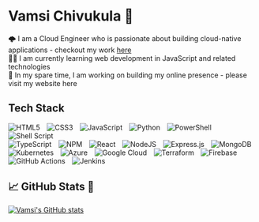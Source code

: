 <h1>Vamsi Chivukula 🪷</h1>

<div>
    🌩️ I am a Cloud Engineer who is passionate about building cloud-native applications - checkout my work <a href="https://github.com/vamsichivukula?tab=repositories">here</a><br/>
    🙇‍♂️ I am currently learning web development in JavaScript and related technologies<br/>
    🎯 In my spare time, I am working on building my online presence - please visit my <a>website here</a><br />
</div>

<div id="languages">
    <h2>Tech Stack</h2>
    <img src="https://img.shields.io/badge/html5-%23E34F26.svg?style=for-the-badge&amp;logo=html5&amp;logoColor=white" style="padding-right: 10px" alt="HTML5">
    <img src="https://img.shields.io/badge/css3-%231572B6.svg?style=for-the-badge&amp;logo=css3&amp;logoColor=white" style="padding-right: 10px" style="padding-right: 10px" alt="CSS3">
    <img src="https://img.shields.io/badge/javascript-%23323330.svg?style=for-the-badge&amp;logo=javascript&amp;logoColor=%23F7DF1E" style="padding-right: 10px"alt="JavaScript">
    <img src="https://img.shields.io/badge/python-3670A0?style=for-the-badge&amp;logo=python&amp;logoColor=ffdd54" style="padding-right: 10px" alt="Python">
    <img src="https://img.shields.io/badge/PowerShell-%235391FE.svg?style=for-the-badge&amp;logo=powershell&amp;logoColor=white" style="padding-right: 10px" alt="PowerShell">
    <img src="https://img.shields.io/badge/shell_script-%23121011.svg?style=for-the-badge&amp;logo=gnu-bash&amp;logoColor=white" style="padding-right: 10px" alt="Shell Script">
</div>
<div id="frameworks">
    <img src="https://img.shields.io/badge/typescript-%23007ACC.svg?style=for-the-badge&amp;logo=typescript&amp;logoColor=white" style="padding-right: 10px" alt="TypeScript">
    <img src="https://img.shields.io/badge/NPM-%23CB3837.svg?style=for-the-badge&amp;logo=npm&amp;logoColor=white" style="padding-right: 10px" alt="NPM">
    <img src="https://img.shields.io/badge/react-%2320232a.svg?style=for-the-badge&amp;logo=react&amp;logoColor=%2361DAFB" style="padding-right: 10px" alt="React">
    <img src="https://img.shields.io/badge/node.js-6DA55F?style=for-the-badge&amp;logo=node.js&amp;logoColor=white" style="padding-right: 10px" alt="NodeJS">
    <img src="https://img.shields.io/badge/express.js-%23404d59.svg?style=for-the-badge&amp;logo=express&amp;logoColor=%2361DAFB" style="padding-right: 10px" alt="Express.js">
    <img src="https://img.shields.io/badge/MongoDB-%234ea94b.svg?style=for-the-badge&amp;logo=mongodb&amp;logoColor=white" style="padding-right: 10px" alt="MongoDB">
</div>
<div id="infra">
    <img src="https://img.shields.io/badge/kubernetes-%23326ce5.svg?style=for-the-badge&amp;logo=kubernetes&amp;logoColor=white" style="padding-right: 10px" alt="Kubernetes">
    <img src="https://img.shields.io/badge/azure-%230072C6.svg?style=for-the-badge&amp;logo=microsoftazure&amp;logoColor=white" style="padding-right: 10px" alt="Azure">
    <img src="https://img.shields.io/badge/GoogleCloud-%234285F4.svg?style=for-the-badge&amp;logo=google-cloud&amp;logoColor=white" style="padding-right: 10px" alt="Google Cloud">
    <img src="https://img.shields.io/badge/terraform-%235835CC.svg?style=for-the-badge&amp;logo=terraform&amp;logoColor=white" style="padding-right: 10px" alt="Terraform">
    <img src="https://img.shields.io/badge/firebase-%23039BE5.svg?style=for-the-badge&amp;logo=firebase" style="padding-right: 10px" alt="Firebase">
    <img src="https://img.shields.io/badge/github%20actions-%232671E5.svg?style=for-the-badge&amp;logo=githubactions&amp;logoColor=white" style="padding-right: 10px" alt="GitHub Actions">
    <img src="https://img.shields.io/badge/jenkins-%232C5263.svg?style=for-the-badge&amp;logo=jenkins&amp;logoColor=white" style="padding-right: 10px" alt="Jenkins">
</div>

<!-- <div>
    <h2>Dev Stack<h2>
    <img align="left" alt="HTML5" width="30px" style="padding-right:10px;" src="https://cdn.jsdelivr.net/gh/devicons/devicon/icons/html5/html5-original.svg"/>
    <img align="left" alt="CSS" width="30px" style="padding-right:10px;" src="https://cdn.jsdelivr.net/gh/devicons/devicon/icons/css3/css3-original.svg"/>
    <img align="left" alt="JavaScript" width="30px" style="padding-right:10px;" src="https://cdn.jsdelivr.net/gh/devicons/devicon/icons/javascript/javascript-original.svg"/>
    <img align="left" alt="Python" width="30px" style="padding-right:10px;" src="https://cdn.jsdelivr.net/gh/devicons/devicon/icons/python/python-original.svg"/>
    <img align="left" alt="NPM" width="30px" style="padding-right:10px;" src="https://cdn.jsdelivr.net/gh/devicons/devicon/icons/npm/npm-original-wordmark.svg"/>
    <img align="left" alt="Git" width="30px" style="padding-right:10px;" src="https://cdn.jsdelivr.net/gh/devicons/devicon/icons/git/git-original.svg"/>
    <img align="left" alt="GitHub" width="30px" style="padding-right:10px;" src="https://cdn.jsdelivr.net/gh/devicons/devicon/icons/github/github-original.svg"/>
    <img align="left" alt="Azure DevOps" width="30px" style="padding-right:10px;" src="https://cdn.jsdelivr.net/gh/devicons/devicon/icons/azuredevops/azuredevops-original.svg"/>
    <img align="left" alt="GitHub Actions" width="30px" style="padding-right:10px;" src="https://cdn.jsdelivr.net/gh/devicons/devicon/icons/githubactions/githubactions-original.svg"/><br />
</div>

<div>
    <h2>Infra Stack</h2>
    <img align="left" alt="Kubernetes" width="30px" style="padding-right:10px;" src="https://cdn.jsdelivr.net/gh/devicons/devicon/icons/kubernetes/kubernetes-original.svg"/>
    <img align="left" alt="Terraform" width="30px" style="padding-right:10px;" src="https://cdn.jsdelivr.net/gh/devicons/devicon/icons/terraform/terraform-original.svg"/>
    <img align="left" alt="Azure" width="30px" style="padding-right:10px;" src="https://cdn.jsdelivr.net/gh/devicons/devicon/icons/azure/azure-original.svg"/>
    <img align="left" alt="Google Cloud" width="30px" style="padding-right:10px;" src="https://cdn.jsdelivr.net/gh/devicons/devicon/icons/googlecloud/googlecloud-original.svg"/>
    <img align="left" alt="Firebase" width="30px" style="padding-right:10px;" src="https://cdn.jsdelivr.net/gh/devicons/devicon/icons/firebase/firebase-original.svg"/><br />
</div> -->

<div>
    <h2>📈 GitHub Stats 💪</h2>
    <a href="https://github.com/vamsichivukula">
        <img src="https://github-readme-stats.vercel.app/api?username=vamsichivukula&hide=stars&show_icons=true&theme=tokyonight&bg_color=00000000" alt="Vamsi&#39;s GitHub stats">
    </a>
</div>
